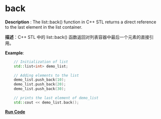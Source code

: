 # back

**Description** : The list::back() function in C++ STL returns a direct reference to the last element in the list container.

**描述**：C++ STL 中的 list::back() 函数返回对列表容器中最后一个元素的直接引用。

**Example**:
```cpp
    // Initialization of list 
    std::list<int> demo_list; 
  
    // Adding elements to the list 
    demo_list.push_back(10); 
    demo_list.push_back(20); 
    demo_list.push_back(30); 
  
    // prints the last element of demo_list 
    std::cout << demo_list.back(); 

```
**[Run Code](https://rextester.com/TMRQJ2841)**
